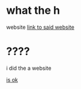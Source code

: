 # what the h
website
[link to said website](https://air-eat.github.io)

# ????
i did the a website

[is ok](https://www.youtube.com/watch?v=IJ-PVdapaDU)
